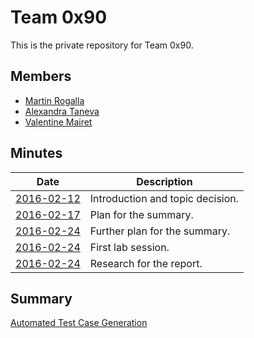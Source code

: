 # Team 0x90

This is the private repository for Team 0x90.

## Members
* [Martin Rogalla](https://github.com/MartinRogalla)
* [Alexandra Taneva](https://github.com/ataneva)
* [Valentine Mairet](https://github.com/ValMai)

## Minutes
|  **Date**                             |  **Description**                                                                   |
|---------------------------------------|------------------------------------------------------------------------------------|
|  [2016-02-12](minutes/2016-02-12.md)  |  Introduction and topic decision.                                                  |
|  [2016-02-17](minutes/2016-02-17.md)  |  Plan for the summary.                                                             |
|  [2016-02-24](minutes/2016-02-24.md)  |  Further plan for the summary.                                                     |
|  [2016-02-24](minutes/2016-03-18.md)  |  First lab session.                                                                |
|  [2016-02-24](minutes/2016-04-01.md)  |  Research for the report.                                                          |

## Summary
[Automated Test Case Generation](summary)
